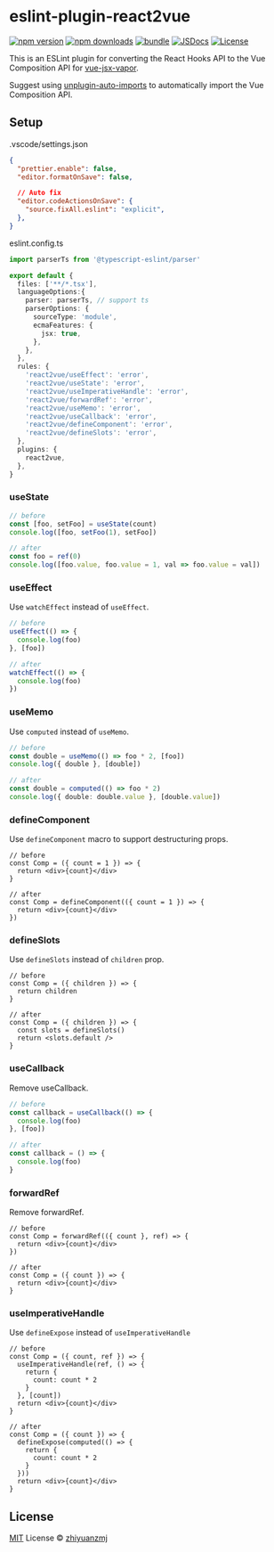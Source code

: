 # eslint-plugin-react2vue

[![npm version][npm-version-src]][npm-version-href]
[![npm downloads][npm-downloads-src]][npm-downloads-href]
[![bundle][bundle-src]][bundle-href]
[![JSDocs][jsdocs-src]][jsdocs-href]
[![License][license-src]][license-href]

This is an ESLint plugin for converting the React Hooks API to the Vue Composition API for [vue-jsx-vapor](https://github.com/vuejs/vue-jsx-vapor).

Suggest using [unplugin-auto-imports](https://github.com/unplugin/unplugin-auto-import) to automatically import the Vue Composition API.

## Setup

.vscode/settings.json

```json
{
  "prettier.enable": false,
  "editor.formatOnSave": false,

  // Auto fix
  "editor.codeActionsOnSave": {
    "source.fixAll.eslint": "explicit",
  },
}
```

eslint.config.ts

```ts
import parserTs from '@typescript-eslint/parser'

export default {
  files: ['**/*.tsx'],
  languageOptions:{
    parser: parserTs, // support ts
    parserOptions: {
      sourceType: 'module',
      ecmaFeatures: {
        jsx: true,
      },
    },
  },
  rules: {
    'react2vue/useEffect': 'error',
    'react2vue/useState': 'error',
    'react2vue/useImperativeHandle': 'error',
    'react2vue/forwardRef': 'error',
    'react2vue/useMemo': 'error',
    'react2vue/useCallback': 'error',
    'react2vue/defineComponent': 'error',
    'react2vue/defineSlots': 'error',
  },
  plugins: {
    react2vue,
  },
}
```

### useState

```ts
// before
const [foo, setFoo] = useState(count)
console.log([foo, setFoo(1), setFoo])

// after
const foo = ref(0)
console.log([foo.value, foo.value = 1, val => foo.value = val])
```

### useEffect

Use `watchEffect` instead of `useEffect`.

```ts
// before
useEffect(() => {
  console.log(foo)
}, [foo])

// after
watchEffect(() => {
  console.log(foo)
})
```

### useMemo

Use `computed` instead of `useMemo`.

```ts
// before
const double = useMemo(() => foo * 2, [foo])
console.log({ double }, [double])

// after
const double = computed(() => foo * 2)
console.log({ double: double.value }, [double.value])
```

### defineComponent

Use `defineComponent` macro to support destructuring props.

```tsx
// before
const Comp = ({ count = 1 }) => {
  return <div>{count}</div>
}

// after
const Comp = defineComponent(({ count = 1 }) => {
  return <div>{count}</div>
})
```


### defineSlots

Use `defineSlots` instead of `children` prop.

```tsx
// before
const Comp = ({ children }) => {
  return children
}

// after
const Comp = ({ children }) => {
  const slots = defineSlots()
  return <slots.default />
}
```


### useCallback

Remove useCallback.

```ts
// before
const callback = useCallback(() => {
  console.log(foo)
}, [foo])

// after
const callback = () => {
  console.log(foo)
}
```


### forwardRef

Remove forwardRef.

```tsx
// before
const Comp = forwardRef(({ count }, ref) => {
  return <div>{count}</div>
})

// after
const Comp = ({ count }) => {
  return <div>{count}</div>
}
```


### useImperativeHandle

Use `defineExpose` instead of `useImperativeHandle`

```tsx
// before
const Comp = ({ count, ref }) => {
  useImperativeHandle(ref, () => {
    return {
      count: count * 2
    }
  }, [count])
  return <div>{count}</div>
}

// after
const Comp = ({ count }) => {
  defineExpose(computed(() => {
    return {
      count: count * 2
    }
  }))
  return <div>{count}</div>
}
```



## License

[MIT](./LICENSE) License © [zhiyuanzmj](https://github.com/zhiyuanzmj)

<!-- Badges -->

[npm-version-src]: https://img.shields.io/npm/v/eslint-plugin-react2vue?style=flat&colorA=080f12&colorB=1fa669
[npm-version-href]: https://npmjs.com/package/eslint-plugin-react2vue
[npm-downloads-src]: https://img.shields.io/npm/dm/eslint-plugin-react2vue?style=flat&colorA=080f12&colorB=1fa669
[npm-downloads-href]: https://npmjs.com/package/eslint-plugin-react2vue
[bundle-src]: https://img.shields.io/bundlephobia/minzip/eslint-plugin-react2vue?style=flat&colorA=080f12&colorB=1fa669&label=minzip
[bundle-href]: https://bundlephobia.com/result?p=eslint-plugin-react2vue
[license-src]: https://img.shields.io/github/license/zhiyuanzmj/eslint-plugin-react2vue.svg?style=flat&colorA=080f12&colorB=1fa669
[license-href]: https://github.com/zhiyuanzmj/eslint-plugin-react2vue/blob/main/LICENSE
[jsdocs-src]: https://img.shields.io/badge/jsdocs-reference-080f12?style=flat&colorA=080f12&colorB=1fa669
[jsdocs-href]: https://www.jsdocs.io/package/eslint-plugin-react2vue
